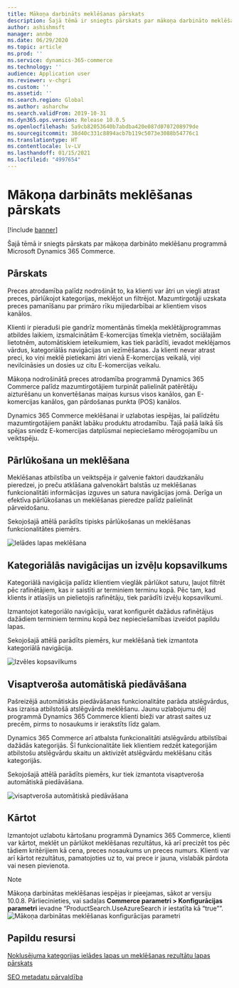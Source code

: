 ```yaml
---
title: Mākoņa darbināts meklēšanas pārskats
description: Šajā tēmā ir sniegts pārskats par mākoņa darbināto meklēšanu programmā Microsoft Dynamics 365 Commerce.
author: ashishmsft
manager: annbe
ms.date: 06/29/2020
ms.topic: article
ms.prod: ''
ms.service: dynamics-365-commerce
ms.technology: ''
audience: Application user
ms.reviewer: v-chgri
ms.custom: ''
ms.assetid: ''
ms.search.region: Global
ms.author: asharchw
ms.search.validFrom: 2019-10-31
ms.dyn365.ops.version: Release 10.0.5
ms.openlocfilehash: 5a9cb82053640b7abdba420e087d0707208979de
ms.sourcegitcommit: 38d40c331c8894acb7b119c5073e3088b54776c1
ms.translationtype: HT
ms.contentlocale: lv-LV
ms.lasthandoff: 01/15/2021
ms.locfileid: "4997654"
---
```

# <a name="cloud-powered-search-overview"></a>Mākoņa darbināts meklēšanas pārskats


[!include [banner](includes/banner.md)]

Šajā tēmā ir sniegts pārskats par mākoņa darbināto meklēšanu programmā Microsoft Dynamics 365 Commerce.

## <a name="overview"></a>Pārskats

Preces atrodamība palīdz nodrošināt to, ka klienti var ātri un viegli atrast preces, pārlūkojot kategorijas, meklējot un filtrējot. Mazumtirgotāji uzskata preces pamanīšanu par primāro rīku mijiedarbībai ar klientiem visos kanālos.

Klienti ir pieraduši pie gandrīz momentānās tīmekļa meklētājprogrammas atbildes laikiem, izsmalcinātām E-komercijas tīmekļa vietnēm, sociālajām lietotnēm, automātiskiem ieteikumiem, kas tiek parādīti, ievadot meklējamos vārdus, kategoriālās navigācijas un iezīmēšanas. Ja klienti nevar atrast preci, ko viņi meklē pietiekami ātri vienā E-komercijas veikalā, viņi nevilcināsies un dosies uz citu E-komercijas veikalu.

Mākoņa nodrošinātā preces atrodamība programmā Dynamics 365 Commerce palīdz mazumtirgotājiem turpināt palielināt patērētāju aizturēšanu un konvertēšanas maiņas kursus visos kanālos, gan E-komercijas kanālos, gan pārdošanas punkta (POS) kanālos.

Dynamics 365 Commerce meklēšanai ir uzlabotas iespējas, lai palīdzētu mazumtirgotājiem panākt labāku produktu atrodamību. Tajā pašā laikā šīs spējas sniedz E-komercijas datplūsmai nepieciešamo mērogojamību un veiktspēju.

## <a name="browse-and-search"></a>Pārlūkošana un meklēšana

Meklēšanas atbilstība un veiktspēja ir galvenie faktori daudzkanālu pieredzei, jo preču atklāšana galvenokārt balstās uz meklēšanas funkcionalitāti informācijas izguves un satura navigācijas jomā. Derīga un efektīva pārlūkošanas un meklēšanas pieredze palīdz palielināt pārveidošanu.

Sekojošajā attēlā parādīts tipisks pārlūkošanas un meklēšanas funkcionalitātes piemērs.

![Ielādes lapas meklēšana](./media/SearchLanding.png)

## <a name="faceted-navigation-and-choice-summary"></a>Kategoriālās navigācijas un izvēļu kopsavilkums 

Kategoriālā navigācija palīdz klientiem vieglāk pārlūkot saturu, ļaujot filtrēt pēc rafinētājiem, kas ir saistīti ar terminiem terminu kopā. Pēc tam, kad klients ir atlasījis un pielietojis rafinētāju, tiek parādīti izvēļu kopsavilkumi. 

Izmantojot kategoriālo navigāciju, varat konfigurēt dažādus rafinētājus dažādiem terminiem terminu kopā bez nepieciešamības izveidot papildu lapas. 

Sekojošajā attēlā parādīts piemērs, kur meklēšanā tiek izmantota kategoriālā navigācija.

![Izvēles kopsavilkums](./media/ChoiceSummary.png)

## <a name="immersive-autosuggest"></a>Visaptveroša automātiskā piedāvāšana

Pašreizējā automātiskās piedāvāšanas funkcionalitāte parāda atslēgvārdus, kas izraisa atbilstošā atslēgvārda meklēšanu. Jaunu uzlabojumu dēļ programmā Dynamics 365 Commerce klienti bieži var atrast saites uz precēm, pirms to nosaukums ir ierakstīts līdz galam.

Dynamics 365 Commerce arī atbalsta funkcionalitāti atslēgvārdu atbilstībai dažādās kategorijās. Šī funkcionalitāte liek klientiem redzēt kategorijām atbilstošu atslēgvārdu skaitu un aktivizēt atslēgvārdu meklēšanu citās kategorijās.

Sekojošajā attēlā parādīts piemērs, kur tiek izmantota visaptveroša automātiskā piedāvāšana.

![visaptveroša automātiskā piedāvāšana](./media/ImmersiveAutoSuggestUX.png)

## <a name="sort"></a>Kārtot

Izmantojot uzlabotu kārtošanu programmā Dynamics 365 Commerce, klienti var kārtot, meklēt un pārlūkot meklēšanas rezultātus, kā arī precizēt tos pēc tādiem kritērijiem kā cena, preces nosaukums un preces numurs. Klienti var arī kārtot rezultātus, pamatojoties uz to, vai prece ir jauna, vislabāk pārdota vai nesen pievienota.

>[!NOTE]
>Mākoņa darbinātas meklēšanas iespējas ir pieejamas, sākot ar versiju 10.0.8. Pārliecinieties, vai sadaļas **Commerce parametri > Konfigurācijas parametri** ievadne “ProductSearch.UseAzureSearch ir iestatīta kā “true””. 
![Mākoņa darbinātas meklēšanas konfigurācijas parametri](./media/CloudPoweredSearchConfigurationParameters.png)

## <a name="additional-resources"></a>Papildu resursi

[Noklusējuma kategorijas ielādes lapas un meklēšanas rezultātu lapas pārskats](category-search-page-overview.md)

[SEO metadatu pārvaldība](manage-seo-metadata.md)
